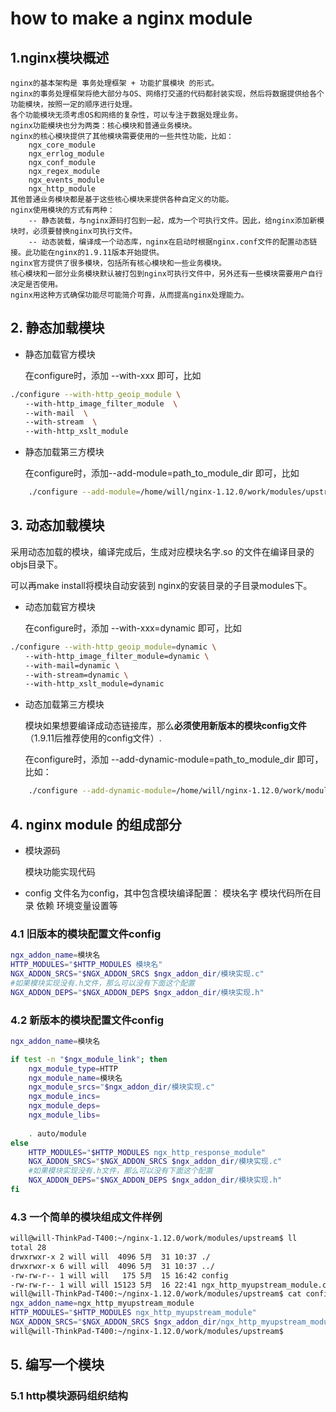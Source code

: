 # how to make a nginx module

## 1.nginx模块概述
	nginx的基本架构是 事务处理框架 + 功能扩展模块 的形式。	
	nginx的事务处理框架将绝大部分与OS、网络打交道的代码都封装实现，然后将数据提供给各个功能模块，按照一定的顺序进行处理。
	各个功能模块无须考虑OS和网络的复杂性，可以专注于数据处理业务。	
	nginx功能模块也分为两类：核心模块和普通业务模块。	
	nginx的核心模块提供了其他模块需要使用的一些共性功能，比如：	
		ngx_core_module
		ngx_errlog_module
		ngx_conf_module
		ngx_regex_module
		ngx_events_module
		ngx_http_module	
	其他普通业务模块都是基于这些核心模块来提供各种自定义的功能。	
	nginx使用模块的方式有两种：	
		-- 静态装载，与nginx源码打包到一起，成为一个可执行文件。因此，给nginx添加新模块时，必须要替换nginx可执行文件。	
		-- 动态装载，编译成一个动态库，nginx在启动时根据nginx.conf文件的配置动态链接。此功能在nginx的1.9.11版本开始提供。		
	nginx官方提供了很多模块，包括所有核心模块和一些业务模块。
	核心模块和一部分业务模块默认被打包到nginx可执行文件中，另外还有一些模块需要用户自行决定是否使用。
	nginx用这种方式确保功能尽可能简介可靠，从而提高nginx处理能力。
	

## 2. 静态加载模块
- 静态加载官方模块

	在configure时，添加 --with-xxx 即可，比如
	
```bash
./configure --with-http_geoip_module \
　　--with-http_image_filter_module  \
　　--with-mail  \
　　--with-stream  \
　　--with-http_xslt_module 
```
- 静态加载第三方模块

	在configure时，添加--add-module=path_to_module_dir  即可，比如
	
```bash
	./configure --add-module=/home/will/nginx-1.12.0/work/modules/upstream
```	
	
## 3. 动态加载模块

采用动态加载的模块，编译完成后，生成对应模块名字.so 的文件在编译目录的objs目录下。

可以再make install将模块自动安装到 nginx的安装目录的子目录modules下。

- 动态加载官方模块

	在configure时，添加 --with-xxx=dynamic 即可，比如

```bash
./configure --with-http_geoip_module=dynamic \
　　--with-http_image_filter_module=dynamic \
　　--with-mail=dynamic \
　　--with-stream=dynamic \
　　--with-http_xslt_module=dynamic
```
- 动态加载第三方模块

	模块如果想要编译成动态链接库，那么**必须使用新版本的模块config文件**（1.9.11后推荐使用的config文件）.

	在configure时，添加 --add-dynamic-module=path_to_module_dir 即可，比如：

```bash
	./configure --add-dynamic-module=/home/will/nginx-1.12.0/work/modules/upstream
```
	
	


## 4. nginx module 的组成部分
- 模块源码

	模块功能实现代码
	
- config
	文件名为config，其中包含模块编译配置：
		模块名字
		模块代码所在目录
		依赖
		环境变量设置等
		
### 4.1 旧版本的模块配置文件config
```bash
ngx_addon_name=模块名
HTTP_MODULES="$HTTP_MODULES 模块名"
NGX_ADDON_SRCS="$NGX_ADDON_SRCS $ngx_addon_dir/模块实现.c"
#如果模块实现没有.h文件，那么可以没有下面这个配置
NGX_ADDON_DEPS="$NGX_ADDON_DEPS $ngx_addon_dir/模块实现.h"
```

### 4.2 新版本的模块配置文件config
```bash
ngx_addon_name=模块名

if test -n "$ngx_module_link"; then
    ngx_module_type=HTTP
    ngx_module_name=模块名
    ngx_module_srcs="$ngx_addon_dir/模块实现.c"
    ngx_module_incs=
    ngx_module_deps=
    ngx_module_libs=
    
    . auto/module
else
    HTTP_MODULES="$HTTP_MODULES ngx_http_response_module"
    NGX_ADDON_SRCS="$NGX_ADDON_SRCS $ngx_addon_dir/模块实现.c"
    #如果模块实现没有.h文件，那么可以没有下面这个配置
    NGX_ADDON_DEPS="$NGX_ADDON_DEPS $ngx_addon_dir/模块实现.h"
fi
```	

### 4.3 一个简单的模块组成文件样例
```bash
will@will-ThinkPad-T400:~/nginx-1.12.0/work/modules/upstream$ ll
total 28
drwxrwxr-x 2 will will  4096 5月  31 10:37 ./
drwxrwxr-x 6 will will  4096 5月  31 10:37 ../
-rw-rw-r-- 1 will will   175 5月  15 16:42 config
-rw-rw-r-- 1 will will 15123 5月  16 22:41 ngx_http_myupstream_module.c
will@will-ThinkPad-T400:~/nginx-1.12.0/work/modules/upstream$ cat config 
ngx_addon_name=ngx_http_myupstream_module
HTTP_MODULES="$HTTP_MODULES ngx_http_myupstream_module"
NGX_ADDON_SRCS="$NGX_ADDON_SRCS $ngx_addon_dir/ngx_http_myupstream_module.c"
will@will-ThinkPad-T400:~/nginx-1.12.0/work/modules/upstream$ 
```
		
## 5. 编写一个模块
### 5.1 http模块源码组织结构
